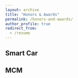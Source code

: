 ```yaml
---
layout: archive
title: "Honors & Awards"
permalink: /honors-and-awards/
author_profile: true
redirect_from:
  - /resume
---
```


Smart Car
-------

MCM
-------